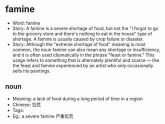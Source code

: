 # famine

- Word: famine
- Story: A famine is a severe shortage of food, but not the "I forgot to go to the grocery store and there's nothing to eat in the house" type of shortage. A famine is usually caused by crop failure or disaster.
- Story: Although the "extreme shortage of food" meaning is most common, the noun famine can also mean any shortage or insufficiency, and it is often used idiomatically in the phrase "feast or famine." This usage refers to something that is alternately plentiful and scarce — like the feast and famine experienced by an artist who only occasionally sells his paintings.

## noun

- Meaning: a lack of food during a long period of time in a region
- Chinese: 饥荒
- Tags: 
- Eg.: a severe famine 严重饥荒

